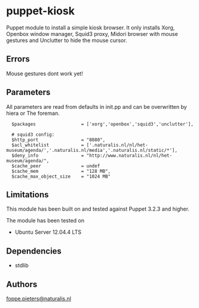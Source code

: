 puppet-kiosk
===================
Puppet module to install a simple kiosk browser.
It only installs Xorg, Openbox window manager, Squid3 proxy, Midori browser with mouse gestures and Unclutter to hide the mouse cursor.

Errors
-------------
Mouse gestures dont work yet!

Parameters
-------------
All parameters are read from defaults in init.pp and can be overwritten by hiera or The foreman.

```
  $packages                 = ['xorg','openbox','squid3','unclutter'],

  # squid3 config:
  $http_port                = "8080",
  $acl_whitelist            = ['.naturalis.nl/nl/het-museum/agenda/','.naturalis.nl/media','.naturalis.nl/static/*'],
  $deny_info                = "http://www.naturalis.nl/nl/het-museum/agenda/",
  $cache_peer               = undef
  $cache_mem                = "128 MB",
  $cache_max_object_size    = "1024 MB"
```
Limitations
-------------
This module has been built on and tested against Puppet 3.2.3 and higher.

The module has been tested on
- Ubuntu Server 12.04.4 LTS

Dependencies
-------------
- stdlib

Authors
-------------
<foppe.pieters@naturalis.nl>